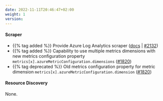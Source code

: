 ```yaml
---
date: 2022-11-11T20:46:47+02:00
weight: 1
version:
---
```


#### Scraper

- {{% tag added %}} Provide Azure Log Analytics scraper ([docs](https://docs.promitor.io/v2.9/scraping/providers/log-analytics/)
  | [#2132](https://github.com/tomkerkhove/promitor/pull/2132))
- {{% tag added %}} Capability to use multiple metrics dimensions with new metrics configuration property
 `metrics[x].azureMetricConfiguration.dimensions` ([#1820](https://github.com/tomkerkhove/promitor/issues/1820))
- {{% tag deprecated %}} Old metrics configuration property for metric dimension `metrics[x].azureMetricConfiguration.dimension`
 ([#1820](https://github.com/tomkerkhove/promitor/issues/1820))

#### Resource Discovery

None.
